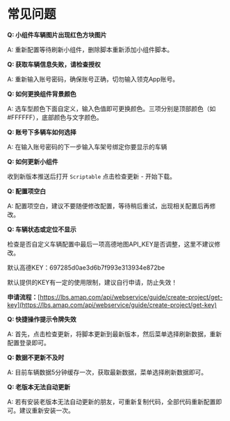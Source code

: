 # 常见问题

**Q: 小组件车辆图片出现红色方块图片**

A: 重新配置等待刷新小组件，删除脚本重新添加小组件脚本。


**Q: 获取车辆信息失败，请检查授权**

A: 重新输入账号密码，确保账号正确，切勿输入领克App账号。

**Q: 如何更换组件背景颜色**

A: 选车型颜色下面自定义，输入色值即可更换颜色。三项分别是顶部颜色（如#FFFFFF），底部颜色与文字颜色。

**Q: 账号下多辆车如何选择**

A: 在输入账号密码的下一步输入车架号绑定你要显示的车辆

**Q: 如何更新小组件**

收到新版本推送后打开 `Scriptable` 点击检查更新  - 开始下载。

**Q: 配置项空白**

A: 配置项空白，建议不要随便修改配置，等待稍后重试，出现相关配置后再修改。

**Q: 车辆状态或定位不显示**

检查是否自定义车辆配置中最后一项高德地图API_KEY是否调整，这里不建议修改。

默认高德KEY：697285d0ae3d6b7f993e313934e872be 

默认提供的KEY有一定的使用限制，建议自行申请，防止失效！

**申请流程：**[https://lbs.amap.com/api/webservice/guide/create-project/get-key](https://lbs.amap.com/api/webservice/guide/create-project/get-key)

**Q: 快捷操作提示令牌失效**

A: 首先，点击检查更新，将脚本更新到最新版本，然后菜单选择刷新数据，重新配置登录即可。

**Q: 数据不更新不及时**

A: 目前车辆数据5分钟缓存一次，获取最新数据，菜单选择刷新数据即可。

**Q: 老版本无法自动更新**

A: 若有安装老版本无法自动更新的朋友，可重新复制代码，全部代码重新配置即可。建议重新安装一次。




